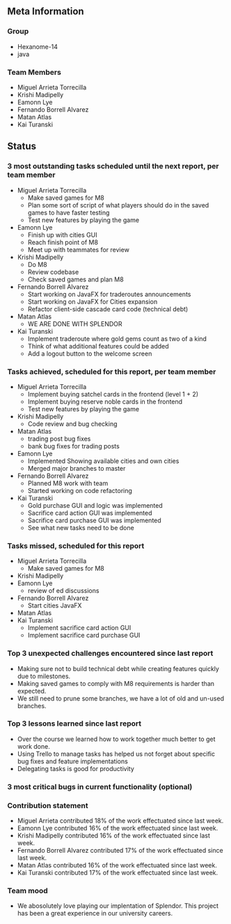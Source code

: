 ## Meta Information

### Group

- Hexanome-14
- java

### Team Members

- Miguel Arrieta Torrecilla
- Krishi Madipelly
- Eamonn Lye
- Fernando Borrell Alvarez
- Matan Atlas
- Kai Turanski

## Status

### 3 most outstanding tasks scheduled until the next report, per team member

- Miguel Arrieta Torrecilla
  - Make saved games for M8
  - Plan some sort of script of what players should do in the saved games to have faster testing
  - Test new features by playing the game
- Eamonn Lye
  - Finish up with cities GUI 
  - Reach finish point of M8
  - Meet up with teammates for review
- Krishi Madipelly
  - Do M8
  - Review codebase
  - Check saved games and plan M8
- Fernando Borrell Alvarez
  - Start working on JavaFX for traderoutes announcements
  - Start working on JavaFX for Cities expansion
  - Refactor client-side cascade card code (technical debt)
- Matan Atlas
  - WE ARE DONE WITH SPLENDOR
- Kai Turanski
  - Implement traderoute where gold gems count as two of a kind
  - Think of what additional features could be added
  - Add a logout button to the welcome screen

### Tasks achieved, scheduled for this report, per team member

- Miguel Arrieta Torrecilla
  - Implement buying satchel cards in the frontend (level 1 + 2)
  - Implement buying reserve noble cards in the frontend
  - Test new features by playing the game
- Krishi Madipelly
  - Code review and bug checking
- Matan Atlas
  - trading post bug fixes
  - bank bug fixes for trading posts
- Eamonn Lye
  - Implemented Showing available cities and own cities
  - Merged major branches to master
- Fernando Borrell Alvarez
  - Planned M8 work with team
  - Started working on code refactoring
- Kai Turanski
  - Gold purchase GUI and logic was implemented
  - Sacrifice card action GUI was implemented
  - Sacrifice card purchase GUI was implemented
  - See what new tasks need to be done

### Tasks missed, scheduled for this report

- Miguel Arrieta Torrecilla
  - Make saved games for M8
- Krishi Madipelly
- Eamonn Lye
  - review of ed discussions
- Fernando Borrell Alvarez
  - Start cities JavaFX
- Matan Atlas
- Kai Turanski
  - Implement sacrifice card action GUI 
  - Implement sacrifice card purchase GUI

### Top 3 unexpected challenges encountered since last report

- Making sure not to build technical debt while creating features quickly due to milestones.
- Making saved games to comply with M8 requirements is harder than expected.
- We still need to prune some branches, we have a lot of old and un-used branches.

### Top 3 lessons learned since last report

- Over the course we learned how to work together much better to get work done.
- Using Trello to manage tasks has helped us not forget about specific bug fixes and feature implementations
- Delegating tasks is good for productivity

### 3 most critical bugs in current functionality (optional)

### Contribution statement

- Miguel Arrieta contributed 18% of the work effectuated since last week.
- Eamonn Lye contributed 16% of the work effectuated since last week.
- Krishi Madipelly contributed 16% of the work effectuated since last week.
- Fernando Borrell Alvarez contributed 17% of the work effectuated since last week.
- Matan Atlas contributed 16% of the work effectuated since last week.
- Kai Turanski contributed 17% of the work effectuated since last week.

### Team mood

- We abosolutely love playing our implentation of Splendor. This project has been a great experience in our university careers.   

